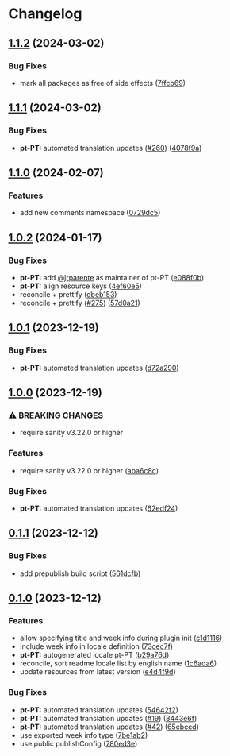 # Changelog

## [1.1.2](https://github.com/sanity-io/locales/compare/locale-pt-pt-v1.1.1...locale-pt-pt-v1.1.2) (2024-03-02)


### Bug Fixes

* mark all packages as free of side effects ([7ffcb69](https://github.com/sanity-io/locales/commit/7ffcb6939ba729c3c6c528d81e14a833b9096f50))

## [1.1.1](https://github.com/sanity-io/locales/compare/locale-pt-pt-v1.1.0...locale-pt-pt-v1.1.1) (2024-03-02)


### Bug Fixes

* **pt-PT:** automated translation updates ([#260](https://github.com/sanity-io/locales/issues/260)) ([4078f9a](https://github.com/sanity-io/locales/commit/4078f9aadde0c67877c98cd61335bda30f8ea6b9))

## [1.1.0](https://github.com/sanity-io/locales/compare/locale-pt-pt-v1.0.2...locale-pt-pt-v1.1.0) (2024-02-07)


### Features

* add new comments namespace ([0729dc5](https://github.com/sanity-io/locales/commit/0729dc52cd29ac2611250663a32a7f1a5a039500))

## [1.0.2](https://github.com/sanity-io/locales/compare/locale-pt-pt-v1.0.1...locale-pt-pt-v1.0.2) (2024-01-17)


### Bug Fixes

* **pt-PT:** add [@jrparente](https://github.com/jrparente) as maintainer of pt-PT ([e088f0b](https://github.com/sanity-io/locales/commit/e088f0b5d0b979cbadd2a4bb805333f29be0df8a))
* **pt-PT:** align resource keys ([4ef60e5](https://github.com/sanity-io/locales/commit/4ef60e5edc24e8e8bbf5a6805bb9e4fb3697c2e6))
* reconcile + prettify ([dbeb153](https://github.com/sanity-io/locales/commit/dbeb153fc3f80207e357a888431d2fd739617821))
* reconcile + prettify ([#275](https://github.com/sanity-io/locales/issues/275)) ([57d0a21](https://github.com/sanity-io/locales/commit/57d0a21e05f631d47d74a2c029c9dcc3993bc7b0))

## [1.0.1](https://github.com/sanity-io/locales/compare/locale-pt-pt-v1.0.0...locale-pt-pt-v1.0.1) (2023-12-19)


### Bug Fixes

* **pt-PT:** automated translation updates ([d72a290](https://github.com/sanity-io/locales/commit/d72a290ef7fc63fc50bbcf21f2a7fa3047c29062))

## [1.0.0](https://github.com/sanity-io/locales/compare/locale-pt-pt-v0.1.1...locale-pt-pt-v1.0.0) (2023-12-19)


### ⚠ BREAKING CHANGES

* require sanity v3.22.0 or higher

### Features

* require sanity v3.22.0 or higher ([aba6c8c](https://github.com/sanity-io/locales/commit/aba6c8c3fd4f6e11b193b96a3821420f72ccc47d))


### Bug Fixes

* **pt-PT:** automated translation updates ([62edf24](https://github.com/sanity-io/locales/commit/62edf242aefa9a7a2a6f186e9037c797ae10334a))

## [0.1.1](https://github.com/sanity-io/locales/compare/locale-pt-pt-v0.1.0...locale-pt-pt-v0.1.1) (2023-12-12)


### Bug Fixes

* add prepublish build script ([561dcfb](https://github.com/sanity-io/locales/commit/561dcfb24ab12f98fcc590b0dbc2cf297ea60485))

## [0.1.0](https://github.com/sanity-io/locales/compare/locale-pt-pt-v0.0.1...locale-pt-pt-v0.1.0) (2023-12-12)


### Features

* allow specifying title and week info during plugin init ([c1d1116](https://github.com/sanity-io/locales/commit/c1d1116bab0c99c6506a9744e33d6cf282bf1c1b))
* include week info in locale definition ([73cec7f](https://github.com/sanity-io/locales/commit/73cec7fb69ac92a565282aac0d08f13b634372fb))
* **pt-PT:** autogenerated locale pt-PT ([b29a76d](https://github.com/sanity-io/locales/commit/b29a76d07bbe55d777080e94b7e930b837f15640))
* reconcile, sort readme locale list by english name ([1c6ada6](https://github.com/sanity-io/locales/commit/1c6ada624e83307f820d6c4ce1e7560eaf94b151))
* update resources from latest version ([e4d4f9d](https://github.com/sanity-io/locales/commit/e4d4f9daf8c2566f3ee7c9b002ac6d0051a2734c))


### Bug Fixes

* **pt-PT:** automated translation updates ([54642f2](https://github.com/sanity-io/locales/commit/54642f2669ee6e807e1f452c9970851a19ada643))
* **pt-PT:** automated translation updates ([#19](https://github.com/sanity-io/locales/issues/19)) ([8443e6f](https://github.com/sanity-io/locales/commit/8443e6f52fca39efa2da0efe228253a57b5a38fb))
* **pt-PT:** automated translation updates ([#42](https://github.com/sanity-io/locales/issues/42)) ([65ebced](https://github.com/sanity-io/locales/commit/65ebced9f116ba4ec94f7af3247d1854a2167730))
* use exported week info type ([7be1ab2](https://github.com/sanity-io/locales/commit/7be1ab27939e1836e000155c576362fb5f54bd3e))
* use public publishConfig ([780ed3e](https://github.com/sanity-io/locales/commit/780ed3e6d35198fedebd769e71bf1dcc09fc6528))
